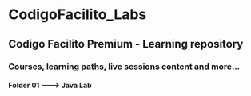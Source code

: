 # CodigoFacilito_Labs
## Codigo Facilito Premium - Learning repository
### Courses, learning paths, live sessions content and more...

#### Folder 01 ——-> Java Lab